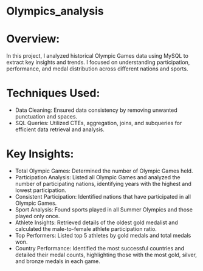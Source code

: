 # Olympics_analysis

# Overview:
In this project, I analyzed historical Olympic Games data using MySQL to extract key insights and trends. I focused on understanding participation, performance, and medal distribution across different nations and sports.

# Techniques Used:
- Data Cleaning: Ensured data consistency by removing unwanted punctuation and spaces.
- SQL Queries: Utilized CTEs, aggregation, joins, and subqueries for efficient data retrieval and analysis.

# Key Insights:
- Total Olympic Games: Determined the number of Olympic Games held.
- Participation Analysis: Listed all Olympic Games and analyzed the number of participating nations, identifying years with the highest and lowest participation.
- Consistent Participation: Identified nations that have participated in all Olympic Games.
- Sport Analysis: Found sports played in all Summer Olympics and those played only once.
- Athlete Insights: Retrieved details of the oldest gold medalist and calculated the male-to-female athlete participation ratio.
- Top Performers: Listed top 5 athletes by gold medals and total medals won.
- Country Performance: Identified the most successful countries and detailed their medal counts, highlighting those with the most gold, silver, and bronze medals in each game.
